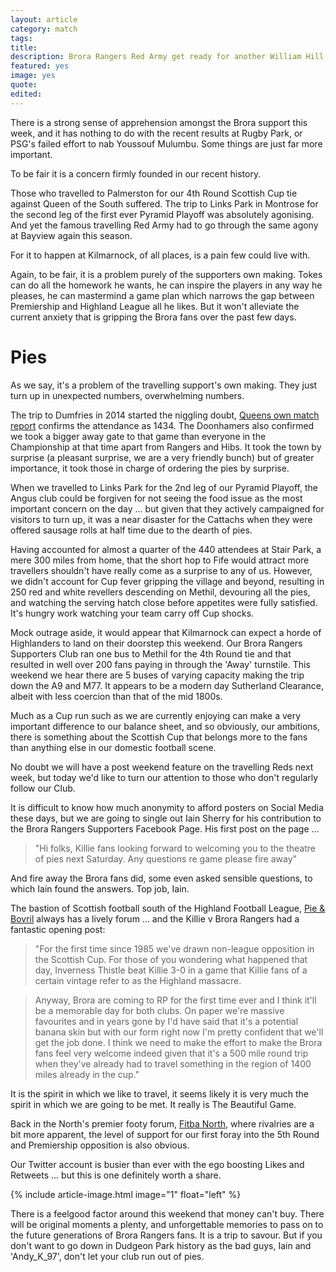 ```yaml
---
layout: article
category: match
tags:
title:
description: Brora Rangers Red Army get ready for another William Hill Scottish Cup away day.
featured: yes
image: yes
quote:
edited:
---
```

There is a strong sense of apprehension amongst the Brora support this week, and it has nothing to do with the recent results at Rugby Park, or PSG's failed effort to nab Youssouf Mulumbu. Some things are just far more important.

To be fair it is a concern firmly founded in our recent history.

Those who travelled to Palmerston for our 4th Round Scottish Cup tie against Queen of the South suffered. The trip to Links Park in Montrose for the second leg of the first ever Pyramid Playoff was absolutely agonising. And yet the famous travelling Red Army had to go through the same agony at Bayview again this season.

For it to happen at Kilmarnock, of all places, is a pain few could live with.

Again, to be fair, it is a problem purely of the supporters own making. Tokes can do all the homework he wants, he can inspire the players in any way he pleases, he can mastermind a game plan which narrows the gap between Premiership and Highland League all he likes. But it won't alleviate the current anxiety that is gripping the Brora fans over the past few days.

# Pies

As we say, it's a problem of the travelling support's own making. They just turn up in unexpected numbers, overwhelming numbers.

The trip to Dumfries in 2014 started the niggling doubt, [Queens own match report](http://www.qosfc.com/content-report.aspx?fixtureid=1125) confirms the attendance as 1434. The Doonhamers also confirmed we took a bigger away gate to that game than everyone in the Championship at that time apart from Rangers and Hibs. It took the town by surprise (a pleasant surprise, we are a very friendly bunch) but of greater importance, it took those in charge of ordering the pies by surprise.

When we travelled to Links Park for the 2nd leg of our Pyramid Playoff, the Angus club could be forgiven for not seeing the food issue as the most important concern on the day ... but given that they actively campaigned for visitors to turn up, it was a near disaster for the Cattachs when they were offered sausage rolls at half time due to the dearth of pies.

Having accounted for almost a quarter of the 440 attendees at Stair Park, a mere 300 miles from home, that the short hop to Fife would attract more travellers shouldn't have really come as a surprise to any of us. However, we didn't account for Cup fever gripping the village and beyond, resulting in 250 red and white revellers descending on Methil, devouring all the pies, and watching the serving hatch close before appetites were fully satisfied. It's hungry work watching your team carry off Cup shocks.

Mock outrage aside, it would appear that Kilmarnock can expect a horde of Highlanders to land on their doorstep this weekend. Our Brora Rangers Supporters Club ran one bus to Methil for the 4th Round tie and that resulted in well over 200 fans paying in through the 'Away' turnstile. This weekend we hear there are 5 buses of varying capacity making the trip down the A9 and M77. It appears to be a modern day Sutherland Clearance, albeit with less coercion than that of the mid 1800s.

Much as a Cup run such as we are currently enjoying can make a very important difference to our balance sheet, and so obviously, our ambitions, there is something about the Scottish Cup that belongs more to the fans than anything else in our domestic football scene.

No doubt we will have a post weekend feature on the travelling Reds next week, but today we'd like to turn our attention to those who don't regularly follow our Club.

It is difficult to know how much anonymity to afford posters on Social Media these days, but we are going to single out Iain Sherry for his contribution to the Brora Rangers Supporters Facebook Page. His first post on the page ...

>"Hi folks, Killie fans looking forward to welcoming you to the theatre of pies next Saturday.
Any questions re game please fire away"

And fire away the Brora fans did, some even asked sensible questions, to which Iain found the answers. Top job, Iain.

The bastion of Scottish football south of the Highland Football League, [Pie & Bovril](http://www.pieandbovril.com/) always has a lively forum ... and the Killie v Brora Rangers had a fantastic opening post:

>"For the first time since 1985 we've drawn non-league opposition in the Scottish Cup. For those of you wondering what happened that day, Inverness Thistle beat Killie 3-0 in a game that Killie fans of a certain vintage refer to as the Highland massacre.

>Anyway, Brora are coming to RP for the first time ever and I think it'll be a memorable day for both clubs. On paper we're massive favourites and in years gone by I'd have said that it's a potential banana skin but with our form right now I'm pretty confident that we'll get the job done. I think we need to make the effort to make the Brora fans feel very welcome indeed given that it's a 500 mile round trip when they've already had to travel something in the region of 1400 miles already in the cup."

It is the spirit in which we like to travel, it seems likely it is very much the spirit in which we are going to be met. It really is The Beautiful Game.

Back in the North's premier footy forum, [Fitba North](http://www.fitbanorth.com/), where rivalries are a bit more apparent, the level of support for our first foray into the 5th Round and Premiership opposition is also obvious.

Our Twitter account is busier than ever with the ego boosting Likes and Retweets ... but this is one definitely worth a share.

{% include article-image.html image="1" float="left" %}

There is a feelgood factor around this weekend that money can't buy. There will be original moments a plenty, and unforgettable memories to pass on to the future generations of Brora Rangers fans. It is a trip to savour. But if you don't want to go down in Dudgeon Park history as the bad guys, Iain and 'Andy_K_97', don't let your club run out of pies.
